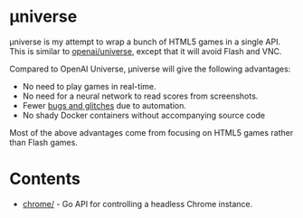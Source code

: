 # μniverse

μniverse is my attempt to wrap a bunch of HTML5 games in a single API. This is similar to [openai/universe](https://github.com/openai/universe), except that it will avoid Flash and VNC.

Compared to OpenAI Universe, μniverse will give the following advantages:

 * No need to play games in real-time.
 * No need for a neural network to read scores from screenshots.
 * Fewer [bugs and glitches](https://github.com/openai/universe/issues/187) due to automation.
 * No shady Docker containers without accompanying source code

Most of the above advantages come from focusing on HTML5 games rather than Flash games.

# Contents

 * [chrome/](chrome) - Go API for controlling a headless Chrome instance.
